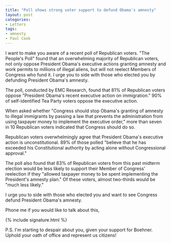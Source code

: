 ```yaml
---
title: "Poll shows strong voter support to defund Obama's amnesty"
layout: post
categories:
- Letters
tags:
- amnesty
- Paul Cook
---
```


I want to make you aware of a recent poll of Republican voters. "The People's Poll" found that an overwhelming majority of Republican voters, not only oppose President Obama's executive actions granting amnesty and work permits to millions of illegal aliens, but will not reelect Members of Congress who fund it. I urge you to side with those who elected you by defunding President Obama's amnesty.

The poll, conducted by EMC Research, found that 81% of Republican voters oppose "President Obama's recent executive action on immigration." 90% of self-identified Tea Party voters oppose the executive action.

When asked whether "Congress should stop Obama's granting of amnesty to illegal immigrants by passing a law that prevents the administration from using taxpayer money to implement the executive order," more than seven in 10 Republican voters indicated that Congress should do so.

Republican voters overwhelmingly agree that President Obama's executive action is unconstitutional. 89% of those polled "believe that he has exceeded his Constitutional authority by acting alone without Congressional approval."

The poll also found that 83% of Republican voters from this past midterm election would be less likely to support their Member of Congress' reelection if they "allowed taxpayer money to be spent implementing the President's amnesty plan." Of these voters, almost two-thirds would be "much less likely."

I urge you to side with those who elected you and want to see Congress defund President Obama's amnesty.

Phone me if you would like to talk about this,

{% include signature.html %}

P.S. I'm starting to despair about you, given your support for Boehner. Uphold your oath of office and represent us citizens!
